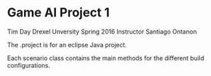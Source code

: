 # Game AI Project 1
Tim Day
Drexel Unversity Spring 2016
Instructor Santiago Ontanon

The .project is for an eclipse Java project.

Each scenario class contains the main methods for the different build configurations.
